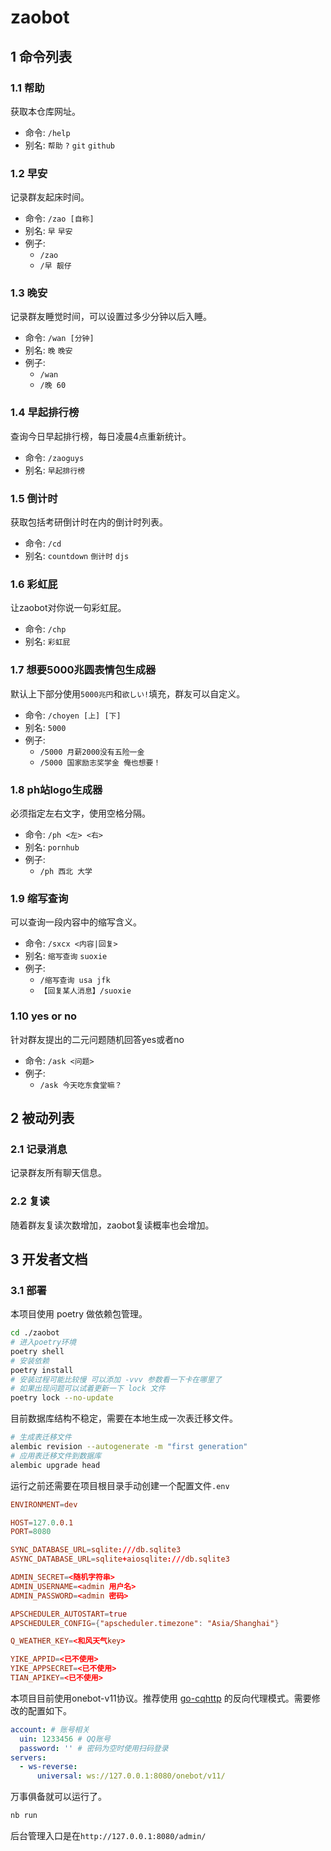 # zaobot

## 1 命令列表

### 1.1 帮助

获取本仓库网址。

* 命令: `/help`
* 别名: `帮助` `?` `git` `github`

### 1.2 早安

记录群友起床时间。

* 命令: `/zao [自称]`
* 别名: `早` `早安`
* 例子:
  * `/zao`
  * `/早 靓仔`

### 1.3 晚安

记录群友睡觉时间，可以设置过多少分钟以后入睡。

* 命令: `/wan [分钟]`
* 别名: `晚` `晚安`
* 例子:
  * `/wan`
  * `/晚 60`

### 1.4 早起排行榜

查询今日早起排行榜，每日凌晨4点重新统计。

* 命令: `/zaoguys`
* 别名: `早起排行榜`

### 1.5 倒计时

获取包括考研倒计时在内的倒计时列表。

* 命令: `/cd`
* 别名: `countdown` `倒计时` `djs`

### 1.6 彩虹屁

让zaobot对你说一句彩虹屁。

* 命令: `/chp`
* 别名: `彩虹屁`

### 1.7 想要5000兆圆表情包生成器

默认上下部分使用`5000兆円`和`欲しい!`填充，群友可以自定义。

* 命令: `/choyen [上] [下]`
* 别名: `5000`
* 例子:
  * `/5000 月薪2000没有五险一金`
  * `/5000 国家励志奖学金 俺也想要！`

### 1.8 ph站logo生成器

必须指定左右文字，使用空格分隔。

* 命令: `/ph <左> <右>`
* 别名: `pornhub`
* 例子:
  * `/ph 西北 大学`

### 1.9 缩写查询

可以查询一段内容中的缩写含义。

* 命令: `/sxcx <内容|回复>`
* 别名: `缩写查询` `suoxie`
* 例子:
  * `/缩写查询 usa jfk`
  * `【回复某人消息】/suoxie`

### 1.10 yes or no

针对群友提出的二元问题随机回答yes或者no

* 命令: `/ask <问题>`
* 例子:
  * `/ask 今天吃东食堂嘛？`

## 2 被动列表

### 2.1 记录消息

记录群友所有聊天信息。

### 2.2 复读

随着群友复读次数增加，zaobot复读概率也会增加。

## 3 开发者文档

### 3.1 部署

本项目使用 poetry 做依赖包管理。

```bash
cd ./zaobot
# 进入poetry环境
poetry shell
# 安装依赖
poetry install
# 安装过程可能比较慢 可以添加 -vvv 参数看一下卡在哪里了
# 如果出现问题可以试着更新一下 lock 文件
poetry lock --no-update
```

目前数据库结构不稳定，需要在本地生成一次表迁移文件。

```bash
# 生成表迁移文件
alembic revision --autogenerate -m "first generation"
# 应用表迁移文件到数据库
alembic upgrade head
```

运行之前还需要在项目根目录手动创建一个配置文件`.env`

```conf
ENVIRONMENT=dev

HOST=127.0.0.1
PORT=8080

SYNC_DATABASE_URL=sqlite:///db.sqlite3
ASYNC_DATABASE_URL=sqlite+aiosqlite:///db.sqlite3

ADMIN_SECRET=<随机字符串>
ADMIN_USERNAME=<admin 用户名>
ADMIN_PASSWORD=<admin 密码>

APSCHEDULER_AUTOSTART=true
APSCHEDULER_CONFIG={"apscheduler.timezone": "Asia/Shanghai"}

Q_WEATHER_KEY=<和风天气key>

YIKE_APPID=<已不使用>
YIKE_APPSECRET=<已不使用>
TIAN_APIKEY=<已不使用>
```

本项目目前使用onebot-v11协议。推荐使用 [go-cqhttp](https://github.com/Mrs4s/go-cqhttp) 的反向代理模式。需要修改的配置如下。

```yml
account: # 账号相关
  uin: 1233456 # QQ账号
  password: '' # 密码为空时使用扫码登录
servers:
  - ws-reverse:
      universal: ws://127.0.0.1:8080/onebot/v11/
```

万事俱备就可以运行了。

```bash
nb run
```

后台管理入口是在`http://127.0.0.1:8080/admin/`
